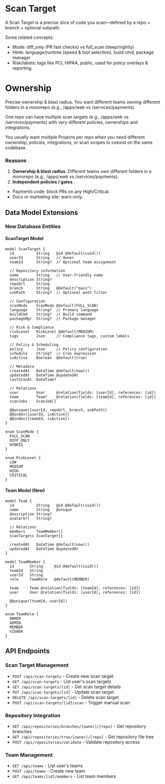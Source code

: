 # Scan Target

A Scan Target is a precise slice of code you scan—defined by a repo + branch + optional subpath.

Some related concepts:

* Mode: diff_only (PR fast checks) vs full_scan (deep/nightly)
* Hints: language/runtime (speed & tool selection), build cmd, package manager
* Risk/labels: tags like PCI, HIPAA, public, used for policy overlays & reporting

# Ownership

Precise ownership & blast radius. You want different teams owning different folders in a monorepo (e.g., /apps/web vs /services/payments).

One repo can have multiple scan targets (e.g., /apps/web vs /services/payments) with very different policies, ownerships and integrations.




You usually want multiple Projects per repo when you need different ownership, policies, integrations, or scan scopes to coexist on the same codebase.

### Reasons

1. **Ownership & blast radius**. Different teams own different folders in a monorepo (e.g., /apps/web vs /services/payments).
2. **Independent policies / gates**. 
  - Payments code: block PRs on any High/Critical.
  - Docs or marketing site: warn-only.


## Data Model Extensions

### New Database Entities

#### ScanTarget Model
```prisma
model ScanTarget {
  id          String   @id @default(cuid())
  userId      String   // Owner
  teamId      String?  // Optional team assignment
  
  // Repository information
  name        String   // User-friendly name
  description String?
  repoUrl     String
  branch      String   @default("main")
  subPath     String?  // Optional path filter
  
  // Configuration
  scanMode    ScanMode @default(FULL_SCAN)
  language    String?  // Primary language
  buildCmd    String?  // Build command
  packageMgr  String?  // Package manager
  
  // Risk & Compliance
  riskLevel   RiskLevel @default(MEDIUM)
  tags        Json     // Compliance tags, custom labels
  
  // Policy & Scheduling
  policy      Json     // Policy configuration
  schedule    String?  // Cron expression
  isActive    Boolean  @default(true)
  
  // Metadata
  createdAt   DateTime @default(now())
  updatedAt   DateTime @updatedAt
  lastScanAt  DateTime?
  
  // Relations
  user        User     @relation(fields: [userId], references: [id])
  team        Team?    @relation(fields: [teamId], references: [id])
  scanJobs    ScanJob[]
  
  @@unique([userId, repoUrl, branch, subPath])
  @@index([userId, isActive])
  @@index([teamId, isActive])
}

enum ScanMode {
  FULL_SCAN
  DIFF_ONLY
  HYBRID
}

enum RiskLevel {
  LOW
  MEDIUM
  HIGH
  CRITICAL
}
```

#### Team Model (New)
```prisma
model Team {
  id          String   @id @default(cuid())
  name        String   @unique
  description String?
  avatarUrl   String?
  
  // Relations
  members     TeamMember[]
  scanTargets ScanTarget[]
  
  createdAt   DateTime @default(now())
  updatedAt   DateTime @updatedAt
}

model TeamMember {
  id       String     @id @default(cuid())
  teamId   String
  userId   String
  role     TeamRole   @default(MEMBER)
  
  team     Team @relation(fields: [teamId], references: [id])
  user     User @relation(fields: [userId], references: [id])
  
  @@unique([teamId, userId])
}

enum TeamRole {
  OWNER
  ADMIN
  MEMBER
  VIEWER
}
```

## API Endpoints

### Scan Target Management
- `POST /api/scan-targets` - Create new scan target
- `GET /api/scan-targets` - List user's scan targets
- `GET /api/scan-targets/[id]` - Get scan target details
- `PUT /api/scan-targets/[id]` - Update scan target
- `DELETE /api/scan-targets/[id]` - Delete scan target
- `POST /api/scan-targets/[id]/scan` - Trigger manual scan

### Repository Integration
- `GET /api/repositories/branches/[owner]/[repo]` - Get repository branches
- `GET /api/repositories/tree/[owner]/[repo]` - Get repository file tree
- `POST /api/repositories/validate` - Validate repository access

### Team Management
- `GET /api/teams` - List user's teams
- `POST /api/teams` - Create new team
- `GET /api/teams/[id]/members` - List team members
